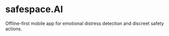 # safespace.AI
Offline-first mobile app for emotional distress detection and discreet safety actions.
